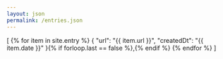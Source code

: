 ```yaml
---
layout: json
permalink: /entries.json
---
```

[
{% for item in site.entry %}
  {
    "url": "{{ item.url }}",
    "createdDt": "{{ item.date }}"
  }{% if forloop.last == false %},{% endif %}
{% endfor %}
]